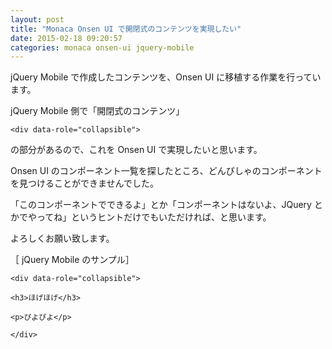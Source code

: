 ```yaml
---
layout: post
title: "Monaca Onsen UI で開閉式のコンテンツを実現したい"
date: 2015-02-18 09:20:57
categories: monaca onsen-ui jquery-mobile
---
```

<p>jQuery Mobile で作成したコンテンツを、Onsen UI に移植する作業を行っています。</p>

<p>jQuery Mobile 側で「開閉式のコンテンツ」</p>

<pre><code>&lt;div data-role="collapsible"&gt;
</code></pre>

<p>の部分があるので、これを Onsen UI で実現したいと思います。</p>

<p>Onsen UI のコンポーネント一覧を探したところ、どんぴしゃのコンポーネントを見つけることができませんでした。</p>

<p>「このコンポーネントでできるよ」とか「コンポーネントはないよ、JQuery とかでやってね」というヒントだけでもいただければ、と思います。</p>

<p>よろしくお願い致します。</p>

<p>［ jQuery Mobile のサンプル］</p>

<pre><code>&lt;div data-role="collapsible"&gt;

&lt;h3&gt;ほげほげ&lt;/h3&gt;

&lt;p&gt;ぴよぴよ&lt;/p&gt;

&lt;/div&gt;
</code></pre>
